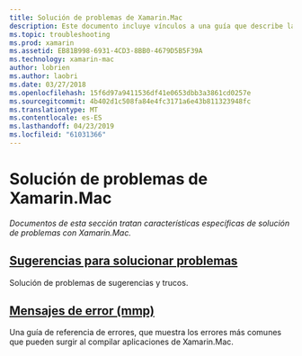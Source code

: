 ```yaml
---
title: Solución de problemas de Xamarin.Mac
description: Este documento incluye vínculos a una guía que describe las sugerencias de solución de problemas generales para el desarrollo de Xamarin.Mac y otra guía que se muestra los errores generados por mmp, la herramienta que los paquetes de ensamblados en una aplicación de Mac.
ms.topic: troubleshooting
ms.prod: xamarin
ms.assetid: EB81B998-6931-4CD3-8BB0-4679D5B5F39A
ms.technology: xamarin-mac
author: lobrien
ms.author: laobri
ms.date: 03/27/2018
ms.openlocfilehash: 15f6d97a9411536df41e0653dbb3a3861cd0257e
ms.sourcegitcommit: 4b402d1c508fa84e4fc3171a6e43b811323948fc
ms.translationtype: MT
ms.contentlocale: es-ES
ms.lasthandoff: 04/23/2019
ms.locfileid: "61031366"
---
```

# <a name="xamarinmac-troubleshooting"></a>Solución de problemas de Xamarin.Mac 

_Documentos de esta sección tratan características específicas de solución de problemas con Xamarin.Mac._

##  <a name="troubleshooting-tipsmactroubleshootingtroubleshootingmd"></a>[Sugerencias para solucionar problemas](~/mac/troubleshooting/troubleshooting.md)

Solución de problemas de sugerencias y trucos.

##  <a name="errors-messages-mmpmactroubleshootingmmp-errorsmd"></a>[Mensajes de error (mmp)](~/mac/troubleshooting/mmp-errors.md)

Una guía de referencia de errores, que muestra los errores más comunes que pueden surgir al compilar aplicaciones de Xamarin.Mac.


